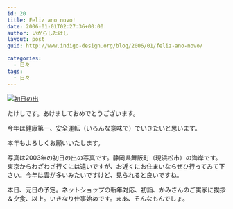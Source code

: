 ```yaml
---
id: 20
title: Feliz ano novo!
date: 2006-01-01T02:27:36+00:00
author: いがらしたけし
layout: post
guid: http://www.indigo-design.org/blog/2006/01/feliz-ano-novo/

categories:
  - 日々
tags:
  - 日々
---
```

<a href="http://blog-imgs-29.fc2.com/a/r/m/armadillo75/060101a.jpg" target="_blank"><img src="http://blog-imgs-29.fc2.com/a/r/m/armadillo75/060101a.jpg" alt="初日の出" border="0" /></a>
  
たけしです。あけましておめでとうございます。
  
今年は健康第一、安全運転（いろんな意味で）でいきたいと思います。
  
本年もよろしくお願いいたします。

<!--more-->


  
写真は2003年の初日の出の写真です。静岡県舞阪町（現浜松市）の海岸です。東京からわざわざ行くには遠いですが、お近くにお住まいならぜひ行ってみて下さい。今年は雲が多いみたいですけど、見られると良いですね。
  
本日、元日の予定。ネットショップの新年対応、初詣、かみさんのご実家に挨拶＆夕食、以上。いきなり仕事始めです。まあ、そんなもんでしょ。
